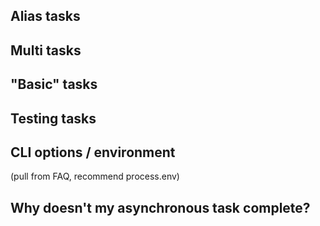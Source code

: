 ## Alias tasks


## Multi tasks


## "Basic" tasks


## Testing tasks


## CLI options / environment
(pull from FAQ, recommend process.env)


## Why doesn't my asynchronous task complete?
